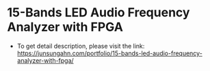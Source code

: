 # 15-Bands LED Audio Frequency Analyzer with FPGA
- To get detail description, please visit the link: https://junsungahn.com/portfolio/15-bands-led-audio-frequency-analyzer-with-fpga/
